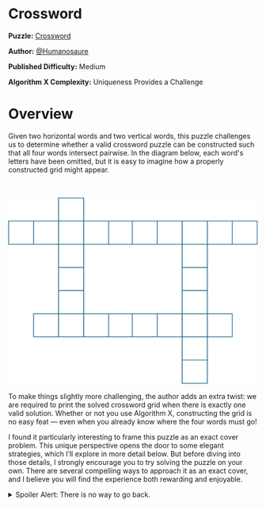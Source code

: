 # Crossword

__Puzzle:__ [Crossword](https://www.codingame.com/training/medium/crossword)

__Author:__ [@Humanosaure](https://www.codingame.com/profile/5bbc0f4b299d3bb28410b96df8a45b607624692)

__Published Difficulty:__ Medium

__Algorithm X Complexity:__ Uniqueness Provides a Challenge

# Overview

Given two horizontal words and two vertical words, this puzzle challenges us to determine whether a valid crossword puzzle can be constructed such that all four words intersect pairwise. In the diagram below, each word's letters have been omitted, but it is easy to imagine how a properly constructed grid might appear.

<BR><BR>
![Crossword](Crossword1.png)
<BR>

To make things slightly more challenging, the author adds an extra twist: we are required to print the solved crossword grid when there is exactly one valid solution. Whether or not you use Algorithm X, constructing the grid is no easy feat — even when you already know where the four words must go!

I found it particularly interesting to frame this puzzle as an exact cover problem. This unique perspective opens the door to some elegant strategies, which I’ll explore in more detail below. But before diving into those details, I strongly encourage you to try solving the puzzle on your own. There are several compelling ways to approach it as an exact cover, and I believe you will find the experience both rewarding and enjoyable.

<details><summary>Spoiler Alert: There is no way to go back.</summary>

# Important Details

The first thing to notice about this puzzle is that all valid solutions form a __"box"__, as illustrated in the diagram below. Each box can be as small as 3×3, or as large as `min(h1 length, h2 length) × min(v1 length, v2 length)`. Regardless of its size, the box always plays a central role.

<BR><BR>
![Crossword - Box](Crossword2.png)
<BR>

From the perspective of tiles on a gameboard, each solution consists of just four actions: placing one word across the top, a second across the bottom, a third down the left side, and a fourth down the right. Simple, right? But is it enough to just match four words to four sides? No, it is not.

Although the exact size of the box is not known upfront, placing a word on the gameboard must also specify which letters of the word go on the corners of the box. The box is part of the gameboard, but its size is determined by how words are placed—specifically, which letters are used at the corners.

In every exact cover problem we have seen so far, a solution was built from a list of actions. To build a solution for this puzzle, each action must now include four key pieces of information: the word being placed, the side it is being placed on, and the indexes of the two letters that land on the box’s corners. An action might look like this:

`('place word', word, side, i, j)`

With this richer action format, valid solutions can be built from just 4 actions. Care must be taken to ensure:

* The same letter appears at each corner where sides intersect.
* Because the box is always a rectangle, the words on opposite sides must have the same distance between their respective corner letters (i.e., the same difference between `i` and `j`).

Hopefully, you see the sameness that must be enforced. Let’s explore how that plays out — using [coloring](what-is-coloring) versus [mutual exclusivity](mutual-exclusivity).

# Enforcing Sameness with Coloring

In the diagram below, each corner is labeled with a unique integer ID, and two key dimensions are highlighted: the __box width__ and __box height__. Each action specifies letters that occupy two corners, and those corners, in turn, define either the width or the height of the box.

Although only six requirements need to be colored, [maintaining consistency across those colors](what-is-coloring) is what guarantees valid solutions.

<BR><BR>
![Crossword (Coloring)](Crossword3.png)
<BR>

Each of these six requirements is colored exactly twice, creating a structure that is highly conducive to using mutual exclusivity.

# Enforcing Sameness with Mutual Exclusivity

Whenever possible, I prefer [mutual exclusivity](mutual-exclusivity) over [coloring](what-is-coloring). Mutual exclusivity is a natural fit within Algorithm X, while my coloring approach is a custom adaptation that adds useful power — but at a cost.

In the next diagram, I’ve split each corner into two types of coverage: vertical and horizontal. I’ve also labeled the lengths of all four sides of the box. Because each corner must be covered consistently, a set of `me_requirements` can be created to enforce that consistency. For example, corner `1` being covered `horizontally` with an `s` is mutually exclusive with the same corner being covered `vertically` with a `g`.

This technique also applies to the box sides. For instance, the `Top` having a length of `3` is mutually exclusive with the `Bottom` having a length of `4`.

<BR><BR>
![Crossword (Mutual Exclusivity](Crossword4.png)
<BR>

There is a fair amount of optimization that can be done when identifying requirements for mutual exclusivity. Only certain letters are valid for each corner in each direction, and only certain lengths are legitimate for each side. Keeping your list of `me_requirements` as small and focused as possible is crucial if you want to maximize speed and efficiency.

</details>

